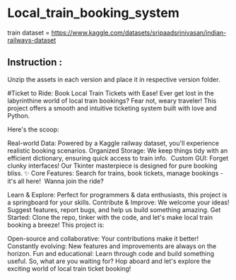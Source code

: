 # Local_train_booking_system

train dataset = https://www.kaggle.com/datasets/sripaadsrinivasan/indian-railways-dataset

## Instruction :
Unzip the assets in each version and place it in respective version folder.

#Ticket to Ride: Book Local Train Tickets with Ease!
Ever get lost in the labyrinthine world of local train bookings?  Fear not, weary traveler! This project offers a smooth and intuitive ticketing system built with love and Python.

Here's the scoop:

Real-world Data: Powered by a Kaggle railway dataset, you'll experience realistic booking scenarios.
Organized Storage: We keep things tidy with an efficient dictionary, ensuring quick access to train info. ️
Custom GUI: Forget clunky interfaces! Our Tkinter masterpiece is designed for pure booking bliss. ✨
Core Features: Search for trains, book tickets, manage bookings - it's all here! ️
Wanna join the ride?

Learn & Explore: Perfect for programmers & data enthusiasts, this project is a springboard for your skills.
Contribute & Improve: We welcome your ideas! Suggest features, report bugs, and help us build something amazing.
Get Started: Clone the repo, tinker with the code, and let's make local train booking a breeze!
This project is:

Open-source and collaborative: Your contributions make it better!
Constantly evolving: New features and improvements are always on the horizon.
Fun and educational: Learn through code and build something useful.
So, what are you waiting for? Hop aboard and let's explore the exciting world of local train ticket booking!
